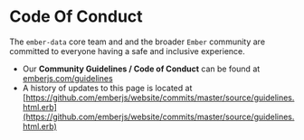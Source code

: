 # Code Of Conduct

The `ember-data` core team and and the broader `Ember` community are committed to everyone
 having a safe and inclusive experience.

- Our **Community Guidelines / Code of Conduct** can be found at [emberjs.com/guidelines](https://emberjs.com/guidelines/)
- A history of updates to this page is located at [https://github.com/emberjs/website/commits/master/source/guidelines.html.erb](https://github.com/emberjs/website/commits/master/source/guidelines.html.erb)
